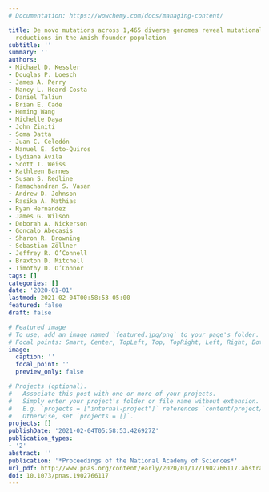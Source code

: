 ```yaml
---
# Documentation: https://wowchemy.com/docs/managing-content/

title: De novo mutations across 1,465 diverse genomes reveal mutational insights and
  reductions in the Amish founder population
subtitle: ''
summary: ''
authors:
- Michael D. Kessler
- Douglas P. Loesch
- James A. Perry
- Nancy L. Heard-Costa
- Daniel Taliun
- Brian E. Cade
- Heming Wang
- Michelle Daya
- John Ziniti
- Soma Datta
- Juan C. Celedón
- Manuel E. Soto-Quiros
- Lydiana Avila
- Scott T. Weiss
- Kathleen Barnes
- Susan S. Redline
- Ramachandran S. Vasan
- Andrew D. Johnson
- Rasika A. Mathias
- Ryan Hernandez
- James G. Wilson
- Deborah A. Nickerson
- Goncalo Abecasis
- Sharon R. Browning
- Sebastian Zöllner
- Jeffrey R. O’Connell
- Braxton D. Mitchell
- Timothy D. O’Connor
tags: []
categories: []
date: '2020-01-01'
lastmod: 2021-02-04T00:58:53-05:00
featured: false
draft: false

# Featured image
# To use, add an image named `featured.jpg/png` to your page's folder.
# Focal points: Smart, Center, TopLeft, Top, TopRight, Left, Right, BottomLeft, Bottom, BottomRight.
image:
  caption: ''
  focal_point: ''
  preview_only: false

# Projects (optional).
#   Associate this post with one or more of your projects.
#   Simply enter your project's folder or file name without extension.
#   E.g. `projects = ["internal-project"]` references `content/project/deep-learning/index.md`.
#   Otherwise, set `projects = []`.
projects: []
publishDate: '2021-02-04T05:58:53.426927Z'
publication_types:
- '2'
abstract: ''
publication: '*Proceedings of the National Academy of Sciences*'
url_pdf: http://www.pnas.org/content/early/2020/01/17/1902766117.abstract https://www.pnas.org/content/pnas/early/2020/01/17/1902766117.full.pdf
doi: 10.1073/pnas.1902766117
---
```

